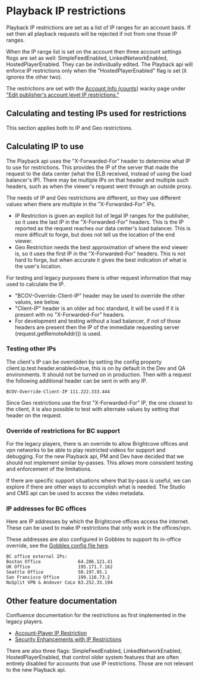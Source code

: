 # Playback IP restrictions

Playback IP restrictions are set as a list of IP ranges for an account basis.
If set then all playback requests will be rejected if not from one those IP ranges.

When the IP range list is set on the account then three account settings flogs are set
as well: SimpleFeedEnabled, LinkedNetworkEnabled, HostedPlayerEnabled. They can be
individually edited. The Playback api will enforce IP restrictions only when the
"HostedPlayerEnabled" flag is set (it ignores the other two).

The restrictions are set with the [Account Info (counts)](https://services.brightcove.com/services/internal/mvc/publisherEntityCounts)
wacky page under ["Edit publisher's account level IP restrictions."](https://services.brightcove.com/services/internal/browser/publisherIPRestrictions.jsp)


## Calculating and testing IPs used for restrictions

This section applies both to IP and Geo restrictions.

## Calculating IP to use

The Playback api uses the "X-Forwarded-For" header to determine what IP to use for
restrictions. This provides the IP of the server that made the request to the
data center (what the ELB received, instead of using the load balancer's IP).
There may be multiple IPs on that header and multiple such headers, such as when
the viewer's request went through an outside proxy.

The needs of IP and Geo restrictions are different, so they use different values
when there are multiple in the "X-Forwarded-For" IPs.

* IP Restriction is given an explicit list of legal IP ranges for the publisher, so it uses
  the last IP in the "X-Forwarded-For" headers. This is the IP reported as the request reaches
  our data center's load balancer. This is more difficult to forge, but does not tell us
  the location of the end viewer.
* Geo Restriction needs the best approximation of where the end viewer is, so it uses
  the first IP in the "X-Forwarded-For" headers. This is not hard to forge, but when
  accurate it gives the best indication of what is the user's location.

For testing and legacy purposes there is other request information that may used to
calculate the IP.

* "BCOV-Override-Client-IP" header may be used to override the other values, see below.
* "Client-IP" header is an older ad hoc standard, it will be used if it is present
  with no "X-Forwarded-For" headers.
* For development and testing without a load balancer, if not of those headers are
  present then the IP of the immediate requesting server (request.getRemoteAddr()) is used.

### Testing other IPs

The client's IP can be overridden by setting the config property client.ip.test.header.enabled=true,
this is on by default in the Dev and QA environments. It should not be turned on in production.
Then with a request the following additional header can be sent in with any IP.

    BCOV-Override-Client-IP 111.222.333.444

Since Geo restrictions use the first "X-Forwarded-For" IP, the one closest to the client,
it is also possible to test with alternate values by setting that header on the request.

### Override of restrictions for BC support

For the legacy players, there is an override to allow Brightcove offices and vpn networks
to be able to play restricted videos for support and debugging. For the new Playback api,
PM and Dev have decided that we should not implement similar by-passes.
This allows more consistent testing and enforcement of the limitations.

If there are specific support situations where that by-pass is useful, we can explore
if there are other ways to accomplish what is needed. The Studio and CMS api can be
used to access the video metadata.

### IP addresses for BC offices

Here are IP addresses by which the Brightcove offices access the internet.
These can be used to make IP restrictions that only work in the offices/vpn.

These addresses are also configured in Gobbles to support its in-office override,
see the [Gobbles config file here](https://bithub.brightcove.com/videocloud/gobbles/blob/master/services/src/main/resources-filtered/GobblesConfig.default.properties#L565).

    BC office external IPs:
    Boston Office              64.206.121.41
    UK Office                  195.171.7.162
    Seattle Office             50.197.95.1
    San Francisco Office       199.116.73.2
    NoSplit VPN & Andover CoLo 63.252.33.194

## Other feature documentation

Confluence documentation for the restrictions as first implemented in the legacy players.

* [Account-Player IP Restriction](http://confluence/display/DEV/Account-Player+IP+Restriction)
* [Security Enhancements with IP Restrictions](http://confluence.vidmark.local/display/DEV/Security+Enhancements+with+IP+Restrictions)

There are also three flags: SimpleFeedEnabled, LinkedNetworkEnabled, HostedPlayerEnabled,
that control older system features that are often entirely disabled for accounts that
use IP restrictions. Those are not relevant to the new Playback api.
